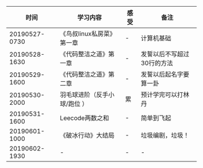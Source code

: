 | 时间            | 学习内容            | 感受   | 备注             |
| ------------- | --------------- | ---- | -------------- |
| 20190527-0730 | 《鸟叔linux私房菜》第一章 | -    | 计算机基础          |
| 20190528-1630 | 《代码整洁之道》第一章     | -    | 发誓以后不写超过30行的方法 |
| 20190529-1600 | 《代码整洁之道》第二章     | -    | 发誓以后起名字要算一卦    |
| 20190530-2000 | 羽毛球进阶（反手小球/跑位 ） | 累    | 预计学完可以打林丹      |
| 20190531-1600 | Leecode两数之和     | -    | 简单到飞起          |
| 20190601-1000 | 《破冰行动》大结局       | -    | 垃圾编剧，垃圾！       |
| 20190602-1930 | -               | -    | -              |

